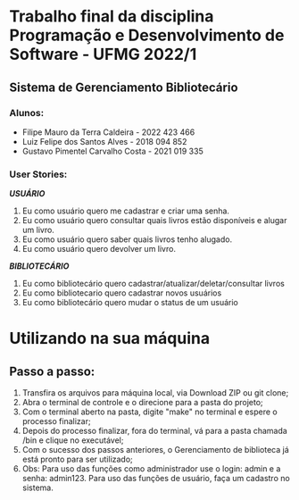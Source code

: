 # Trabalho final da disciplina Programação e Desenvolvimento de Software - UFMG 2022/1

## Sistema de Gerenciamento Bibliotecário

### Alunos:

- Filipe Mauro da Terra Caldeira - 2022 423 466
- Luiz Felipe dos Santos Alves - 2018 094 852
- Gustavo Pimentel Carvalho Costa - 2021 019 335

### User Stories:

***USUÁRIO***

1. Eu como usuário quero me cadastrar e criar uma senha.
2. Eu como usuário quero consultar quais livros estão disponíveis e alugar um livro.
3. Eu como usuário quero saber quais livros tenho alugado.
5. Eu como usuário quero devolver um livro.

***BIBLIOTECÁRIO***

1. Eu como bibliotecário quero cadastrar/atualizar/deletar/consultar livros
2. Eu como bibliotecario quero cadastrar novos usuários
3. Eu como bibliotecário quero mudar o status de um usuário

# Utilizando na sua máquina

## Passo a passo:

1. Transfira os arquivos para máquina local, via Download ZIP ou git clone;
2. Abra o terminal de controle e o direcione para a pasta do projeto;
3. Com o terminal aberto na pasta, digite "make" no terminal e espere o processo finalizar;
4. Depois do processo finalizar, fora do terminal, vá para a pasta chamada /bin e clique no executável;
5. Com o sucesso dos passos anteriores, o Gerenciamento de biblioteca já está pronto para ser utilizado;
7. Obs: Para uso das funções como administrador use o login: admin e a senha: admin123. Para uso das funções de usuário, faça um cadastro no sistema.
